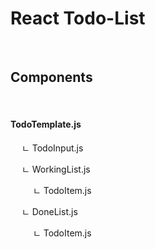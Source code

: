 # React Todo-List

<br />

## Components

<br />

#### TodoTemplate.js

&emsp; ㄴ TodoInput.js

&emsp; ㄴ WorkingList.js

&emsp; &emsp; ㄴ TodoItem.js

&emsp; ㄴ DoneList.js

&emsp; &emsp; ㄴ TodoItem.js
